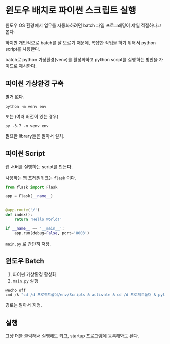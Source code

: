 # 윈도우 배치로 파이썬 스크립트 실행

윈도우 OS 환경에서 업무를 자동화하려면 batch 파일 프로그래밍이 제일 적절하다고 본다.

하지만 개인적으로 batch를 잘 모르기 때문에, 복잡한 작업을 하기 위해서 python script를 사용한다.

batch로 python 가상환경(venv)를 활성화하고 python script를 실행하는 방안을 가이드로 제시한다.

## 파이썬 가상환경 구축

별거 없다.

`python -m venv env`

또는 (여러 버전이 있는 경우)

`py -3.7 -m venv env`

필요한 library들은 알아서 설치.

## 파이썬 Script

웹 서버를 실행하는 script를 만든다.

사용하는 웹 프레임워크는 `flask` 이다.

```python
from flask import Flask

app = Flask(__name__)


@app.route('/')
def index():
    return 'Hello World!'

if __name__ == '__main__':
    app.run(debug=False, port='8003')
```

`main.py` 로 간단히 저장.

## 윈도우 Batch

1. 파이썬 가상환경 활성화
2. `main.py` 실행

```powershell
@echo off
cmd /k "cd /d 프로젝트폴더/env/Scripts & activate & cd /d 프로젝트폴더 & python main.py"
```

경로는 알아서 지정.

## 실행

그냥 더블 클릭해서 실행해도 되고, startup 프로그램에 등록해봐도 된다.